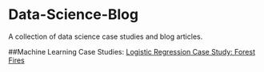 # Data-Science-Blog
A collection of data science case studies and blog articles.

##Machine Learning Case Studies:
[Logistic Regression Case Study: Forest Fires](./Logistic%20Regression%20Case%20Study%20%E2%80%94%20Forest%20Fires%20(In%20R).md)
